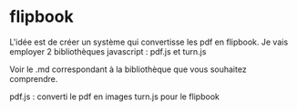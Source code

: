 # flipbook

L'idée est de créer un système qui convertisse les pdf en flipbook. Je vais employer 2 bibliothèques javascript : pdf.js et turn.js

Voir le .md correspondant à la bibliothèque que vous souhaitez comprendre.

pdf.js : converti le pdf en images
turn.js pour le flipbook

